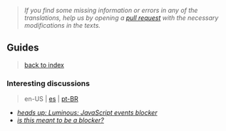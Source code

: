 > *If you find some missing information or errors in any of the translations, help us by opening a [pull request](https://github.com/gbaptista/luminous/pulls) with the necessary modifications in the texts.*

## Guides
> [back to index](../)

### Interesting discussions
> en-US | [es](../../../es/guides/context/interesting-discussions.md) | [pt-BR](../../../pt-BR/guides/context/interesting-discussions.md)

- [*heads up: Luminous: JavaScript events blocker*](https://github.com/ghacksuserjs/ghacks-user.js/issues/348)
- [*is this meant to be a blocker?*](https://github.com/gbaptista/luminous/issues/18)
